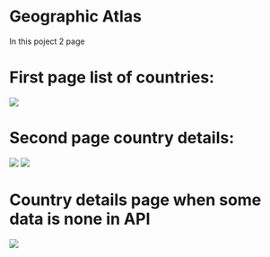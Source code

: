 # Geographic Atlas
In this poject 2 page

# First page list of countries:

![](https://github.com/Erdaulet0341/GeographicAtlas/blob/master/Readme/ezgif.com-resize.gif)


# Second page country details:

![](https://github.com/Erdaulet0341/GeographicAtlas/blob/master/Readme/ezgif.com-resize%20(1).gif)
![](https://github.com/Erdaulet0341/GeographicAtlas/blob/master/Readme/ezgif.com-resize%20(2).gif)

# Country details page when some data is none in API

![](https://github.com/Erdaulet0341/GeographicAtlas/blob/master/Readme/ezgif.com-resize%20(3).gif)
